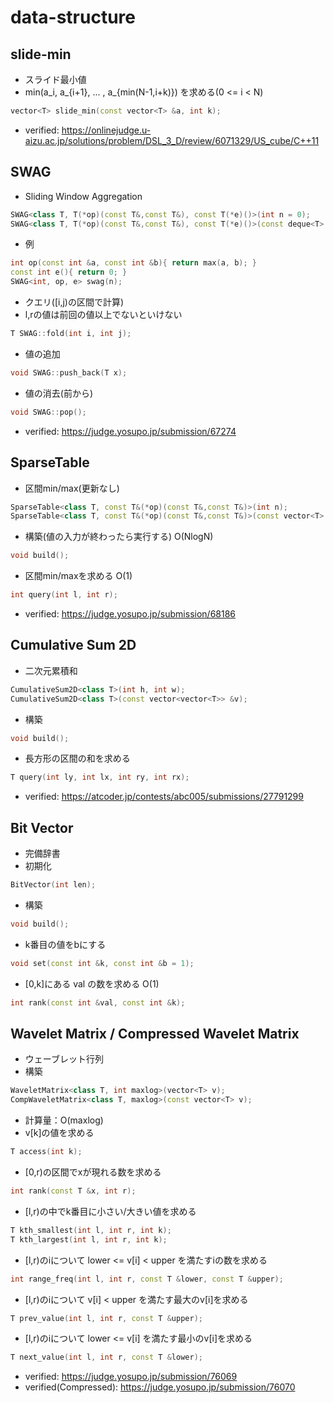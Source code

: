 # data-structure

## slide-min
- スライド最小値
- min(a_i, a_{i+1}, ... , a_{min(N-1,i+k)}) を求める(0 <= i < N)
```cpp
vector<T> slide_min(const vector<T> &a, int k);
```
- verified: https://onlinejudge.u-aizu.ac.jp/solutions/problem/DSL_3_D/review/6071329/US_cube/C++11

## SWAG
- Sliding Window Aggregation
```cpp
SWAG<class T, T(*op)(const T&,const T&), const T(*e)()>(int n = 0);
SWAG<class T, T(*op)(const T&,const T&), const T(*e)()>(const deque<T> &v);
```
- 例
```cpp
int op(const int &a, const int &b){ return max(a, b); }
const int e(){ return 0; }
SWAG<int, op, e> swag(n);
```
- クエリ([i,j)の区間で計算)
- l,rの値は前回の値以上でないといけない
```cpp
T SWAG::fold(int i, int j);
```
- 値の追加
```cpp
void SWAG::push_back(T x);
```
- 値の消去(前から)
```cpp
void SWAG::pop();
```
- verified: https://judge.yosupo.jp/submission/67274

## SparseTable
- 区間min/max(更新なし)
```cpp
SparseTable<class T, const T&(*op)(const T&,const T&)>(int n);
SparseTable<class T, const T&(*op)(const T&,const T&)>(const vector<T> &a);
```
- 構築(値の入力が終わったら実行する) O(NlogN)
```cpp
void build();
```
- 区間min/maxを求める O(1)
```cpp
int query(int l, int r);
```
- verified: https://judge.yosupo.jp/submission/68186

## Cumulative Sum 2D
- 二次元累積和
```cpp
CumulativeSum2D<class T>(int h, int w);
CumulativeSum2D<class T>(const vector<vector<T>> &v);
```
- 構築
```cpp
void build();
```
- 長方形の区間の和を求める
```cpp
T query(int ly, int lx, int ry, int rx);
```
- verified: https://atcoder.jp/contests/abc005/submissions/27791299

## Bit Vector
- 完備辞書
- 初期化
```cpp
BitVector(int len);
```
- 構築
```cpp
void build();
```
- k番目の値をbにする
```cpp
void set(const int &k, const int &b = 1);
```
- [0,k]にある val の数を求める O(1)
```cpp
int rank(const int &val, const int &k);
```

## Wavelet Matrix / Compressed Wavelet Matrix
- ウェーブレット行列
- 構築
```cpp
WaveletMatrix<class T, int maxlog>(vector<T> v);
CompWaveletMatrix<class T, maxlog>(const vector<T> v);
```
- 計算量：O(maxlog)
- v[k]の値を求める
```cpp
T access(int k);
```
- [0,r)の区間でxが現れる数を求める
```cpp
int rank(const T &x, int r);
```
- [l,r)の中でk番目に小さい/大きい値を求める
```cpp
T kth_smallest(int l, int r, int k);
T kth_largest(int l, int r, int k);
```
- [l,r)のiについて lower <= v[i] < upper を満たすiの数を求める
```cpp
int range_freq(int l, int r, const T &lower, const T &upper);
```
- [l,r)のiについて v[i] < upper を満たす最大のv[i]を求める
```cpp
T prev_value(int l, int r, const T &upper);
```
- [l,r)のiについて lower <= v[i] を満たす最小のv[i]を求める
```cpp
T next_value(int l, int r, const T &lower);
```
- verified: https://judge.yosupo.jp/submission/76069
- verified(Compressed): https://judge.yosupo.jp/submission/76070
